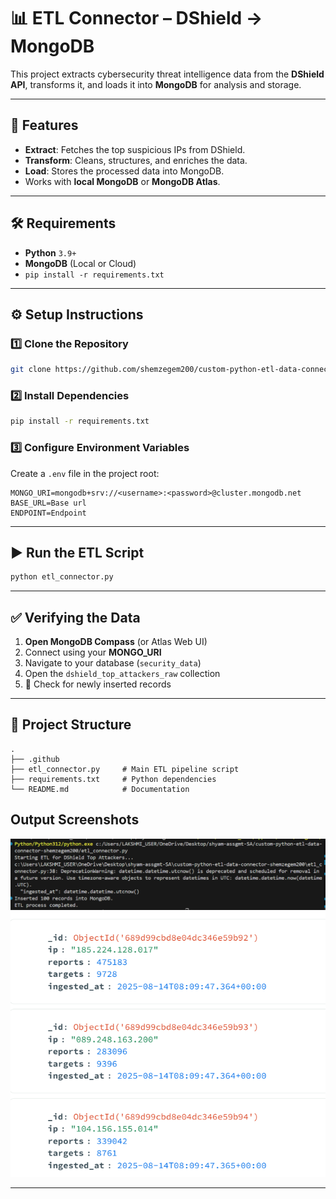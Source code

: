 # 📊 ETL Connector – DShield → MongoDB

This project extracts cybersecurity threat intelligence data from the **DShield API**, transforms it, and loads it into **MongoDB** for analysis and storage.  

---

## 🚀 Features
- **Extract**: Fetches the top suspicious IPs from DShield.
- **Transform**: Cleans, structures, and enriches the data.
- **Load**: Stores the processed data into MongoDB.
- Works with **local MongoDB** or **MongoDB Atlas**.

---

## 🛠 Requirements
- **Python** `3.9+`
- **MongoDB** (Local or Cloud)
- `pip install -r requirements.txt`

---

## ⚙️ Setup Instructions

### 1️⃣ Clone the Repository
```bash
git clone https://github.com/shemzegem200/custom-python-etl-data-connector-shemzegem200.git
```

### 2️⃣ Install Dependencies
```bash
pip install -r requirements.txt
```

### 3️⃣ Configure Environment Variables
Create a `.env` file in the project root:
```env
MONGO_URI=mongodb+srv://<username>:<password>@cluster.mongodb.net
BASE_URL=Base url
ENDPOINT=Endpoint
```

---

## ▶️ Run the ETL Script
```bash
python etl_connector.py
```

---

## ✅ Verifying the Data

1. **Open MongoDB Compass** (or Atlas Web UI)  
2. Connect using your **MONGO_URI**  
3. Navigate to your database (`security_data`)  
4. Open the `dshield_top_attackers_raw` collection  
5. 🎉 Check for newly inserted records  

---

## 📂 Project Structure
```
.
├── .github
├── etl_connector.py     # Main ETL pipeline script
├── requirements.txt     # Python dependencies
└── README.md            # Documentation
```

## Output Screenshots
![alt text](terminal.png)
![alt text](mongo_output.png)


---
